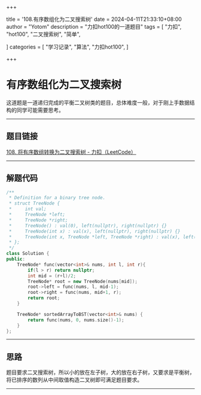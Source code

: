 +++

title = '108.有序数组化为二叉搜索树'
date = 2024-04-11T21:33:10+08:00
author = "Yotom"
description = "力扣hot100的一道题目"
tags = [
    "力扣",
    "hot100",
    "二叉搜索树",
    "简单",

]
categories = [
    "学习记录",
    "算法",
    "力扣hot100",
]

+++

# 有序数组化为二叉搜索树

这道题是一道递归完成的平衡二叉树类的题目，总体难度一般，对于刚上手数据结构的同学可能需要思考。

---

## 题目链接

[108. 将有序数组转换为二叉搜索树 - 力扣（LeetCode）](https://leetcode.cn/problems/convert-sorted-array-to-binary-search-tree/solutions/312607/jiang-you-xu-shu-zu-zhuan-huan-wei-er-cha-sou-s-33/?envType=study-plan-v2&envId=top-100-liked)

---

## 解题代码

```c++
/**
 * Definition for a binary tree node.
 * struct TreeNode {
 *     int val;
 *     TreeNode *left;
 *     TreeNode *right;
 *     TreeNode() : val(0), left(nullptr), right(nullptr) {}
 *     TreeNode(int x) : val(x), left(nullptr), right(nullptr) {}
 *     TreeNode(int x, TreeNode *left, TreeNode *right) : val(x), left(left), right(right) {}
 * };
 */
class Solution {
public:
    TreeNode* func(vector<int>& nums, int l, int r){
        if(l > r) return nullptr;
        int mid = (r+l)/2;
        TreeNode* root = new TreeNode(nums[mid]);
        root->left = func(nums, l, mid-1);
        root->right = func(nums, mid+1, r);
        return root;
    }

    TreeNode* sortedArrayToBST(vector<int>& nums) {
        return func(nums, 0, nums.size()-1);
    }
};
```

---

## 思路

题目要求二叉搜索树，所以小的放在左子树，大的放在右子树，又要求是平衡树，将已排序的数列从中间取值构造二叉树即可满足题目要求。

---